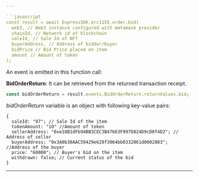 ```yaml
---

```javascript
const result = await ExpressSDK.erc1155.order.bid(
  web3, // Web3 instance configured with metamask provider
  chainId, // Network id of blockchain
  saleId, // Sale Id of NFT
  buyerAddress, // Address of bidder/buyer
  bidPrice // Bid Price placed on item
  amount // Amount of token
);
```

An event is emitted in this function call:

**BidOrderReturn**: It can be retrieved from the returned transaction receipt.

```javascript
const bidOrderReturn = result.events.BidOrderReturn.returnValues.bid;
```

_bidOrderReturn_ variable is an object with following key-value pairs:

```
{
  saleId: "97"; // Sale Id of the item
  tokenAmount: "10" //Amount of token
  sellerAddress: "0xe18B1dFb94BB3CEC3B47663F997D824D9cD0f4D2"; // Address of seller
  buyerAddress: "0x3A0b38AAC59429e628f3064bb0332061d0602883"; //Address of the buyer
  price: "60000"; // Buyer's bid on the item
  withdrawn: false; // Current status of the bid
}
```

---
```

